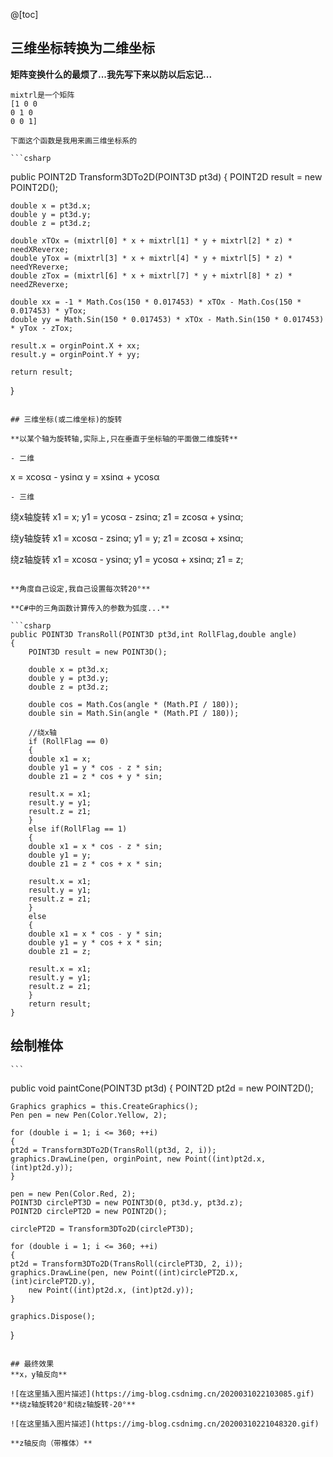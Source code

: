 @[toc]

## 三维坐标转换为二维坐标

**矩阵变换什么的最烦了...我先写下来以防以后忘记...**

```
mixtrl是一个矩阵
[1 0 0
0 1 0 
0 0 1]

下面这个函数是我用来画三维坐标系的
```

    ```csharp
public POINT2D Transform3DTo2D(POINT3D pt3d)
{
    POINT2D result = new POINT2D();

    double x = pt3d.x;
    double y = pt3d.y;
    double z = pt3d.z;

    double xTOx = (mixtrl[0] * x + mixtrl[1] * y + mixtrl[2] * z) * needXReverxe;
    double yTox = (mixtrl[3] * x + mixtrl[4] * y + mixtrl[5] * z) * needYReverxe;
    double zTox = (mixtrl[6] * x + mixtrl[7] * y + mixtrl[8] * z) * needZReverxe;

    double xx = -1 * Math.Cos(150 * 0.017453) * xTOx - Math.Cos(150 * 0.017453) * yTox;
    double yy = Math.Sin(150 * 0.017453) * xTOx - Math.Sin(150 * 0.017453) * yTox - zTox;

    result.x = orginPoint.X + xx;
    result.y = orginPoint.Y + yy;

    return result;
}
```

## 三维坐标(或二维坐标)的旋转

**以某个轴为旋转轴,实际上,只在垂直于坐标轴的平面做二维旋转**

- 二维
```
x = xcosα - ysinα
y = xsinα + ycosα
```
- 三维
```
绕x轴旋转
x1 = x;
y1 = ycosα - zsinα;
z1 = zcosα + ysinα;

绕y轴旋转
x1 = xcosα - zsinα;
y1 = y;
z1 = zcosα + xsinα;

绕z轴旋转
x1 = xcosα - ysinα;
y1 = ycosα + xsinα;
z1 = z;
```

**角度自己设定,我自己设置每次转20°**

**C#中的三角函数计算传入的参数为弧度...**

```csharp
public POINT3D TransRoll(POINT3D pt3d,int RollFlag,double angle)
{
    POINT3D result = new POINT3D();

    double x = pt3d.x;
    double y = pt3d.y;
    double z = pt3d.z;

    double cos = Math.Cos(angle * (Math.PI / 180));
    double sin = Math.Sin(angle * (Math.PI / 180));

    //绕x轴
    if (RollFlag == 0)
    {
	double x1 = x;
	double y1 = y * cos - z * sin;
	double z1 = z * cos + y * sin;

	result.x = x1;
	result.y = y1;
	result.z = z1;
    }
    else if(RollFlag == 1)
    {
	double x1 = x * cos - z * sin;
	double y1 = y;
	double z1 = z * cos + x * sin;

	result.x = x1;
	result.y = y1;
	result.z = z1;
    }
    else
    {
	double x1 = x * cos - y * sin;
	double y1 = y * cos + x * sin;
	double z1 = z;

	result.x = x1;
	result.y = y1;
	result.z = z1;
    }
    return result;
}
```
## 绘制椎体
    ```
public void paintCone(POINT3D pt3d)
{
    POINT2D pt2d = new POINT2D();

    Graphics graphics = this.CreateGraphics();
    Pen pen = new Pen(Color.Yellow, 2);

    for (double i = 1; i <= 360; ++i)
    {
	pt2d = Transform3DTo2D(TransRoll(pt3d, 2, i));
	graphics.DrawLine(pen, orginPoint, new Point((int)pt2d.x, (int)pt2d.y));
    }

    pen = new Pen(Color.Red, 2);
    POINT3D circlePT3D = new POINT3D(0, pt3d.y, pt3d.z);
    POINT2D circlePT2D = new POINT2D();

    circlePT2D = Transform3DTo2D(circlePT3D);

    for (double i = 1; i <= 360; ++i)
    {
	pt2d = Transform3DTo2D(TransRoll(circlePT3D, 2, i));
	graphics.DrawLine(pen, new Point((int)circlePT2D.x, (int)circlePT2D.y), 
		new Point((int)pt2d.x, (int)pt2d.y));
    }

    graphics.Dispose();
}
```

## 最终效果
**x，y轴反向**

![在这里插入图片描述](https://img-blog.csdnimg.cn/2020031022103085.gif)
**绕z轴旋转20°和绕z轴旋转-20°**

![在这里插入图片描述](https://img-blog.csdnimg.cn/20200310221048320.gif)

**z轴反向（带椎体）**

